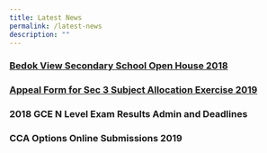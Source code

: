 ```yaml
---
title: Latest News
permalink: /latest-news
description: ""
---
```

### [Bedok View Secondary School Open House 2018](/files/BEDOK%20VIEW%20FLYER.pdf)

### [Appeal Form for Sec 3 Subject Allocation Exercise 2019](/files/2018%20SUBJ%20ALLOCATION%20APPEAL%20FORM.pdf)

### 2018 GCE N Level Exam Results Admin and Deadlines

### CCA Options Online Submissions 2019